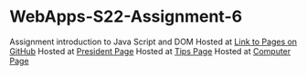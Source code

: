 # WebApps-S22-Assignment-6
Assignment introduction to Java Script and DOM
Hosted at <a href="https://github.com/44-563-Web-Apps-S22/webapps-s22-assignment-6-Rajitha9595/settings/pages">Link to Pages on GitHub</a>
Hosted at <a href="https://github.com/44-563-Web-Apps-S22/webapps-s22-assignment-6-Rajitha9595/blob/main/president.html">President Page</a>
Hosted at <a href="https://github.com/44-563-Web-Apps-S22/webapps-s22-assignment-6-Rajitha9595/blob/main/tips.html">Tips Page</a>
Hosted at <a href="https://github.com/44-563-Web-Apps-S22/webapps-s22-assignment-6-Rajitha9595/blob/main/computer.html">Computer Page</a>
